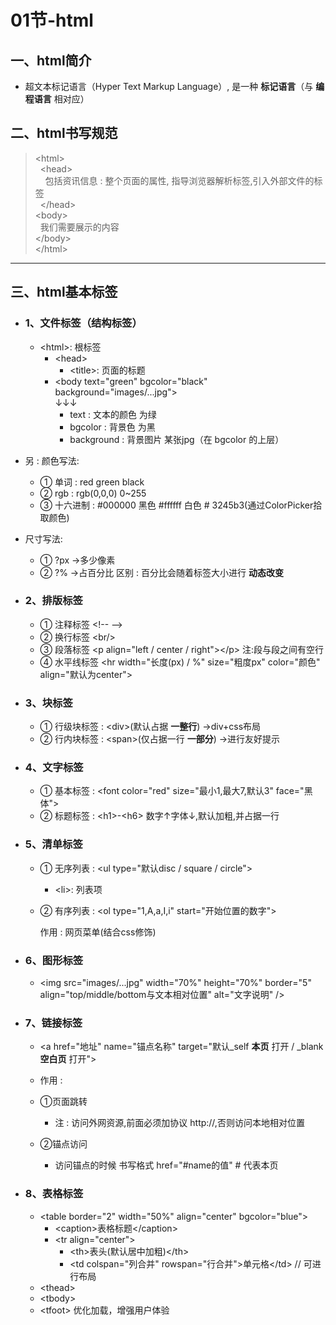 # 01节-html

## 一、html简介

- 超文本标记语言（Hyper Text Markup Language）, 是一种 **标记语言**（与 **编程语言** 相对应）

## 二、html书写规范

> &lt;html&gt;<br>
> &nbsp;&nbsp;&lt;head&gt;<br>
> &nbsp;&nbsp;&nbsp;&nbsp;包括资讯信息 : 整个页面的属性, 指导浏览器解析标签,引入外部文件的标签<br>
> &nbsp;&nbsp;&lt;/head&gt;<br>
> &lt;body&gt;<br>
>	&nbsp;&nbsp;我们需要展示的内容<br>
>	&lt;/body&gt;<br>
> &lt;/html&gt;

---

## 三、html基本标签

- ### 1、文件标签（结构标签）
  - &lt;html&gt;: 根标签
    - &lt;head&gt;
      - &lt;title&gt;: 页面的标题<br>
    - &lt;body text="green" bgcolor="black" background="images/...jpg"&gt;<br>
		↓↓↓<br>
      - text : 文本的颜色  为绿
	  - bgcolor : 背景色  为黑
	  - background : 背景图片  某张jpg（在 bgcolor 的上层）

- 另 : 颜色写法:
  - ① 单词 : red  green  black
  - ② rgb : rgb(0,0,0)	0~255
  - ③ 十六进制 : #000000 黑色	#ffffff 白色	# 3245b3(通过ColorPicker拾取颜色)

- 尺寸写法:
  - ① ?px ->多少像素
  - ② ?%  ->占百分比	区别 : 百分比会随着标签大小进行 **动态改变**

- ### 2、排版标签
  - ① 注释标签 &lt;!-- --&gt;
  - ② 换行标签 &lt;br/&gt;
  - ③ 段落标签 &lt;p align="left / center / right"&gt;&lt;/p&gt;	注:段与段之间有空行
  - ④ 水平线标签 &lt;hr width="长度(px) / %" size="粗度px" color="颜色" align="默认为center"&gt;

- ### 3、块标签
  - ① 行级块标签 : &lt;div&gt;(默认占据 **一整行**)	->div+css布局
  - ② 行内块标签 : &lt;span&gt;(仅占据一行 **一部分**)	->进行友好提示

- ### 4、文字标签
  - ① 基本标签 : &lt;font color="red" size="最小1,最大7,默认3" face="黑体"&gt;
  - ② 标题标签 : &lt;h1&gt;-&lt;h6&gt;	数字↑字体↓,默认加粗,并占据一行

- ### 5、清单标签
  - ① 无序列表 : &lt;ul type="默认disc / square / circle"&gt;
	  - &lt;li&gt;: 列表项
  - ② 有序列表 : &lt;ol type="1,A,a,I,i" start="开始位置的数字"&gt;

	作用 : 网页菜单(结合css修饰)

- ### 6、图形标签
  - &lt;img src="images/...jpg" width="70%" height="70%" border="5" align="top/middle/bottom与文本相对位置" alt="文字说明" /&gt;

- ### 7、链接标签
  - &lt;a href="地址" name="锚点名称" target="默认_self **本页** 打开 / _blank **空白页** 打开"&gt;

  - 作用 :
  - ①页面跳转
	  - 注 : 访问外网资源,前面必须加协议 http://,否则访问本地相对位置

  - ②锚点访问
    - 访问锚点的时候 书写格式 href="#name的值"	# 代表本页

- ### 8、表格标签
  - &lt;table border="2" width="50%" align="center" bgcolor="blue"&gt;
    - &lt;caption&gt;表格标题&lt;/caption&gt;
    - &lt;tr align="center"&gt;
      - &lt;th&gt;表头(默认居中加粗)&lt;/th&gt;
      - &lt;td colspan="列合并" rowspan="行合并"&gt;单元格&lt;/td&gt;	// 可进行布局
  - &lt;thead&gt;
  - &lt;tbody&gt;
  - &lt;tfoot&gt;		优化加载，增强用户体验
